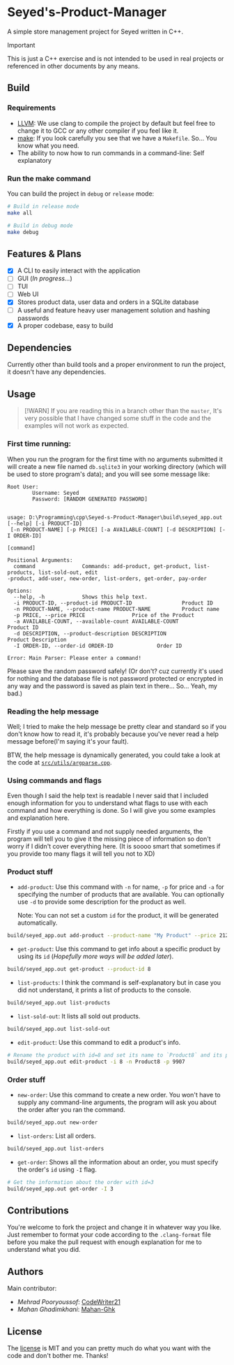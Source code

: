 Seyed's-Product-Manager
=======================
A simple store management project for Seyed written in C++.

> [!IMPORTANT]
> This is just a C++ exercise and is not intended to be used in real projects or referenced in other documents by any means.

Build
-----

### Requirements

+ [LLVM](https://clang.llvm.org/): We use clang to compile the project by default but
  feel free to change it to GCC or any other compiler if you feel like it.
+ [make](https://www.gnu.org/software/make/): If you look carefully you see that we have a `Makefile`.
  So... You know what you need.
+ The ability to now how to run commands in a command-line: Self explanatory

### Run the make command

You can build the project in `debug` or `release` mode:

```bash
# Build in release mode
make all

# Build in debug mode
make debug
```

Features & Plans
----------------

+ [x] A CLI to easily interact with the application
+ [ ] GUI (_In progress..._)
+ [ ] TUI
+ [ ] Web UI
+ [x] Stores product data, user data and orders in a SQLite database
+ [ ] A useful and feature heavy user management solution and hashing passwords
+ [x] A proper codebase, easy to build

Dependencies
------------

Currently other than build tools and a proper environment to run the project, it doesn't
have any dependencies.

Usage
-----

> [!WARN]
> If you are reading this in a branch other than the `master`, It's very possible that
> I have changed some stuff in the code and the examples will not work as expected.

### First time running:

When you run the program for the first time with no arguments submitted it will create
a new file named `db.sqlite3` in your working directory (which will be used to store 
program's data); and you will see some message like:
```
Root User:
        Username: Seyed
        Password: [RANDOM GENERATED PASSWORD]


usage: D:\Programming\cpp\Seyed-s-Product-Manager\build\seyed_app.out [--help] [-i PRODUCT-ID]
 [-n PRODUCT-NAME] [-p PRICE] [-a AVAILABLE-COUNT] [-d DESCRIPTION] [-I ORDER-ID]
                                                                      [command]

Positional Arguments:
  command               Commands: add-product, get-product, list-products, list-sold-out, edit
-product, add-user, new-order, list-orders, get-order, pay-order

Options:
  --help, -h            Shows this help text.
  -i PRODUCT-ID, --product-id PRODUCT-ID                Product ID
  -n PRODUCT-NAME, --product-name PRODUCT-NAME          Product name
  -p PRICE, --price PRICE               Price of the Product
  -a AVAILABLE-COUNT, --available-count AVAILABLE-COUNT         Product ID
  -d DESCRIPTION, --product-description DESCRIPTION             Product Description
  -I ORDER-ID, --order-id ORDER-ID              Order ID

Error: Main Parser: Please enter a command!
```


Please save the random password safely! (Or don't? cuz currently it's used for nothing
and the database file is not password protected or encrypted in any way and the password
is saved as plain text in there... So... Yeah, my bad.)

### Reading the help message

Well; I tried to make the help message be pretty clear and standard so if you don't know
how to read it, it's probably because you've never read a help message before(I'm
saying it's your fault).

BTW, the help message is dynamically generated, you could take a look at the code at
[`src/utils/argparse.cpp`](./src/utils/argparse.cpp).

### Using commands and flags

Even though I said the help text is readable I never said that I included enough
information for you to understand what flags to use with each command and how everything
is done. So I will give you some examples and explanation here.

Firstly if you use a command and not supply needed arguments, the program will tell you
to give it the missing piece of information so don't worry if I didn't cover everything
here. (It is soooo smart that sometimes if you provide too many flags it will tell you
not to XD)

### Product stuff

+ `add-product`: Use this command with `-n` for name, `-p` for price and `-a` for
  specifying the number of products that are available. You can optionally use `-d` to
  provide some description for the product as well.

  Note: You can not set a custom `id` for the product, it will be generated automatically.
```bash
build/seyed_app.out add-product --product-name "My Product" --price 2121 --available-count 21 --product-description "In case you couldn't tell, I really like 21 8D"
```
+ `get-product`: Use this command to get info about a specific product by using its
  `id` (_Hopefully more ways will be added later_).
```bash
build/seyed_app.out get-product --product-id 8
```
+ `list-products`: I think the command is self-explanatory but in case you did not
  understand, it prints a list of products to the console.
```bash
build/seyed_app.out list-products
```
+ `list-sold-out`: It lists all sold out products.
```bash
build/seyed_app.out list-sold-out
```
+ `edit-product`: Use this command to edit a product's info.
```bash
# Rename the product with id=8 and set its name to `Product8` and its price to `9908`
build/seyed_app.out edit-product -i 8 -n Product8 -p 9907
```

### Order stuff

+ `new-order`: Use this command to create a new order. You won't have to supply any
  command-line arguments, the program will ask you about the order after you ran the
  command.
```bash
build/seyed_app.out new-order
```
+ `list-orders`: List all orders.
```bash
build/seyed_app.out list-orders
```
+ `get-order`: Shows all the information about an order, you must specify the order's
  `id` using `-I` flag.
```bash
# Get the information about the order with id=3
build/seyed_app.out get-order -I 3
```
  
Contributions
-------------

You're welcome to fork the project and change it in whatever way you like. Just remember
to format your code according to the `.clang-format` file before you make the
pull request with enough explanation for me to understand what you did.

Authors
-------

Main contributor:

+ *Mehrad Pooryoussof*: [CodeWriter21](https://GitHub.com/MPCodeWriter21/)
+ *Mahan Ghadimkhani*: [Mahan-Ghk](https://github.com/Mahan-Ghk)

License
-------

The [license](./LICENSE) is MIT and you can pretty much do what you want with the code and don't
bother me. Thanks!
